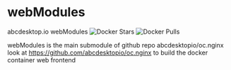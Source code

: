 # webModules

abcdesktop.io webModules
![Docker Stars](https://img.shields.io/docker/stars/abcdesktopio/oc.nginx.svg) ![Docker Pulls](https://img.shields.io/docker/pulls/abcdesktopio/oc.nginx.svg)

webModules is the main submodule of github repo abcdesktopio/oc.nginx
look at https://github.com/abcdesktopio/oc.nginx to build the docker container web frontend 
